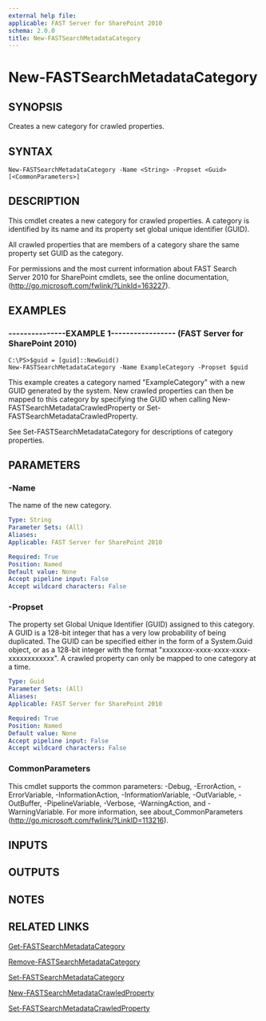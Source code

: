 ```yaml
---
external help file: 
applicable: FAST Server for SharePoint 2010
schema: 2.0.0
title: New-FASTSearchMetadataCategory
---
```


# New-FASTSearchMetadataCategory

## SYNOPSIS
Creates a new category for crawled properties.

## SYNTAX

```
New-FASTSearchMetadataCategory -Name <String> -Propset <Guid> [<CommonParameters>]
```

## DESCRIPTION
This cmdlet creates a new category for crawled properties.
A category is identified by its name and its property set global unique identifier (GUID).

All crawled properties that are members of a category share the same property set GUID as the category.

For permissions and the most current information about FAST Search Server 2010 for SharePoint cmdlets, see the online documentation, (http://go.microsoft.com/fwlink/?LinkId=163227).

## EXAMPLES

### ---------------EXAMPLE 1----------------- (FAST Server for SharePoint 2010)
```
C:\PS>$guid = [guid]::NewGuid()
New-FASTSearchMetadataCategory -Name ExampleCategory -Propset $guid
```

This example creates a category named "ExampleCategory" with a new GUID generated by the system.
New crawled properties can then be mapped to this category by specifying the GUID when calling New-FASTSearchMetadataCrawledProperty or Set-FASTSearchMetadataCrawledProperty.

See Set-FASTSearchMetadataCategory for descriptions of category properties.

## PARAMETERS

### -Name
The name of the new category.

```yaml
Type: String
Parameter Sets: (All)
Aliases: 
Applicable: FAST Server for SharePoint 2010

Required: True
Position: Named
Default value: None
Accept pipeline input: False
Accept wildcard characters: False
```

### -Propset
The property set Global Unique Identifier (GUID) assigned to this category.
A GUID is a 128-bit integer that has a very low probability of being duplicated.
The GUID can be specified either in the form of a System.Guid object, or as a 128-bit integer with the format "xxxxxxxx-xxxx-xxxx-xxxx-xxxxxxxxxxxx".
A crawled property can only be mapped to one category at a time.

```yaml
Type: Guid
Parameter Sets: (All)
Aliases: 
Applicable: FAST Server for SharePoint 2010

Required: True
Position: Named
Default value: None
Accept pipeline input: False
Accept wildcard characters: False
```

### CommonParameters
This cmdlet supports the common parameters: -Debug, -ErrorAction, -ErrorVariable, -InformationAction, -InformationVariable, -OutVariable, -OutBuffer, -PipelineVariable, -Verbose, -WarningAction, and -WarningVariable. For more information, see about_CommonParameters (http://go.microsoft.com/fwlink/?LinkID=113216).

## INPUTS

## OUTPUTS

## NOTES

## RELATED LINKS

[Get-FASTSearchMetadataCategory]()

[Remove-FASTSearchMetadataCategory]()

[Set-FASTSearchMetadataCategory]()

[New-FASTSearchMetadataCrawledProperty]()

[Set-FASTSearchMetadataCrawledProperty]()

